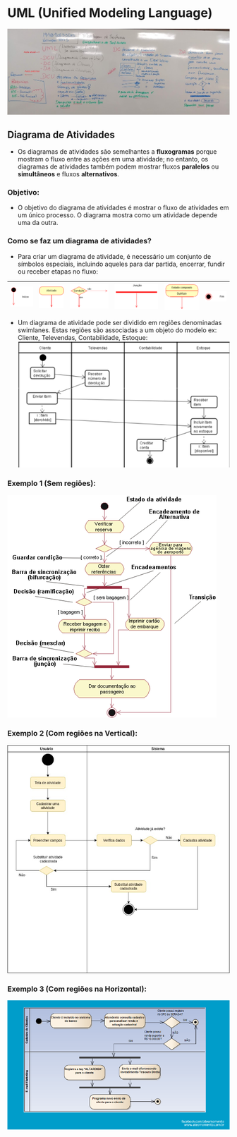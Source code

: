 # UML (Unified Modeling Language)
![lousa](./lousa.jpg)
## Diagrama de Atividades

- Os diagramas de atividades são semelhantes a **fluxogramas** porque mostram o fluxo entre as ações em uma atividade; no entanto, os diagramas de atividades também podem mostrar fluxos **paralelos** ou **simultâneos** e fluxos **alternativos**.

### Objetivo:
- O objetivo do diagrama de atividades é mostrar o fluxo de atividades em um único processo. O diagrama mostra como um atividade depende uma da outra.

### Como se faz um diagrama de atividades?
- Para criar um diagrama de atividade, é necessário um conjunto de símbolos especiais, incluindo aqueles para dar partida, encerrar, fundir ou receber etapas no fluxo:

|![Início](inicio.png)|![Atividade](atividade.png)|![Condicional](condicao.png)|![Junção](juncao.png)|![Composta](composto.png)|![Fim](fim.png)|
|-|-|-|-|-|-|

- Um diagrama de atividade pode ser dividido em regiões denominadas swimlanes. Estas regiões são associadas a um objeto do modelo ex: Cliente, Televendas, Contabilidade, Estoque:
<br>![Regiões](regioes.png)

### Exemplo 1 (Sem regiões):
![Regiões](exemplo0.gif)

### Exemplo 2 (Com regiões na Vertical):
![Regiões](exemplo1.jpg)

### Exemplo 3 (Com regiões na Horizontal):
![Regiões](exemplo2.png)
